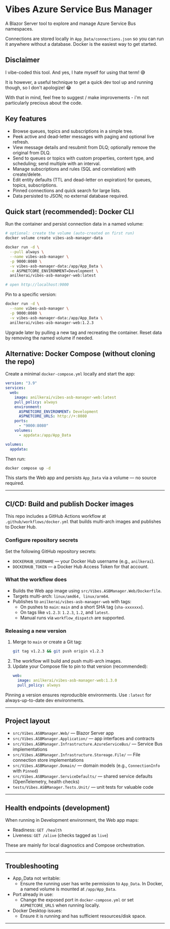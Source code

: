 # Vibes Azure Service Bus Manager

A Blazor Server tool to explore and manage Azure Service Bus namespaces.

Connections are stored locally in `App_Data/connections.json` so you can run it anywhere without a database. Docker is the easiest way to get started.

## Disclaimer

I vibe-coded this tool. And yes, I hate myself for using that term! 😅

It is however, a useful technique to get a quick dev tool up and running though, so I don't apologize! 😂

With that in mind, feel free to suggest / make improvements - i'm not particularly precious about the code.

## Key features

- Browse queues, topics and subscriptions in a simple tree.
- Peek active and dead-letter messages with paging and optional live refresh.
- View message details and resubmit from DLQ; optionally remove the original from DLQ.
- Send to queues or topics with custom properties, content type, and scheduling; send multiple with an interval.
- Manage subscriptions and rules (SQL and correlation) with create/delete.
- Edit entity defaults (TTL and dead-letter on expiration) for queues, topics, subscriptions.
- Pinned connections and quick search for large lists.
- Data persisted to JSON; no external database required.

## Quick start (recommended): Docker CLI

Run the container and persist connection data in a named volume:

```bash
# optional: create the volume (auto-created on first run)
docker volume create vibes-asb-manager-data

docker run -d \
  --pull always \
  --name vibes-asb-manager \
  -p 9000:8080 \
  -v vibes-asb-manager-data:/app/App_Data \
  -e ASPNETCORE_ENVIRONMENT=Development \
  anilkerai/vibes-asb-manager-web:latest

# open http://localhost:9000
```

Pin to a specific version:

```bash
docker run -d \
  --name vibes-asb-manager \
  -p 9000:8080 \
  -v vibes-asb-manager-data:/app/App_Data \
  anilkerai/vibes-asb-manager-web:1.2.3
```

Upgrade later by pulling a new tag and recreating the container. Reset data by removing the named volume if needed.

## Alternative: Docker Compose (without cloning the repo)

Create a minimal `docker-compose.yml` locally and start the app:

```yaml
version: "3.9"
services:
  web:
    image: anilkerai/vibes-asb-manager-web:latest
    pull_policy: always
    environment:
      ASPNETCORE_ENVIRONMENT: Development
      ASPNETCORE_URLS: http://+:8080
    ports:
      - "9000:8080"
    volumes:
      - appdata:/app/App_Data

volumes:
  appdata:
```

Then run:

```bash
docker compose up -d
```

This starts the Web app and persists `App_Data` via a volume — no source required.

---

## CI/CD: Build and publish Docker images

This repo includes a GitHub Actions workflow at `.github/workflows/docker.yml` that builds multi-arch images and publishes to Docker Hub.

### Configure repository secrets

Set the following GitHub repository secrets:

- `DOCKERHUB_USERNAME` — your Docker Hub username (e.g., `anilkerai`).
- `DOCKERHUB_TOKEN` — a Docker Hub Access Token for that account.

### What the workflow does

- Builds the Web app image using `src/Vibes.ASBManager.Web/Dockerfile`.
- Targets multi-arch: `linux/amd64, linux/arm64`.
- Publishes to `anilkerai/vibes-asb-manager-web` with tags:
  - On pushes to `main`: `main` and a short SHA tag (`sha-xxxxxxx`).
  - On tags like `v1.2.3`: `1.2.3`, `1.2`, and `latest`.
  - Manual runs via `workflow_dispatch` are supported.

### Releasing a new version

1. Merge to `main` or create a Git tag:
   ```bash
   git tag v1.2.3 && git push origin v1.2.3
   ```
2. The workflow will build and push multi-arch images.
3. Update your Compose file to pin to that version (recommended):
   ```yaml
   web:
     image: anilkerai/vibes-asb-manager-web:1.3.0
     pull_policy: always
   ```

Pinning a version ensures reproducible environments. Use `:latest` for always-up-to-date dev environments.

---

## Project layout

- `src/Vibes.ASBManager.Web/` — Blazor Server app
- `src/Vibes.ASBManager.Application/` — app interfaces and contracts
- `src/Vibes.ASBManager.Infrastructure.AzureServiceBus/` — Service Bus implementations
- `src/Vibes.ASBManager.Infrastructure.Storeage.File/` — File connection store implementations
- `src/Vibes.ASBManager.Domain/` — domain models (e.g., `ConnectionInfo` with `Pinned`)
- `src/Vibes.ASBManager.ServiceDefaults/` — shared service defaults (OpenTelemetry, health checks)
- `tests/Vibes.ASBManager.Tests.Unit/` — unit tests for valuable code

---

## Health endpoints (development)

When running in Development environment, the Web app maps:

- Readiness: `GET /health`
- Liveness: `GET /alive` (checks tagged as `live`)

These are mainly for local diagnostics and Compose orchestration.

---

## Troubleshooting

- App_Data not writable:
  - Ensure the running user has write permission to `App_Data`. In Docker, a named volume is mounted at `/app/App_Data`.
- Port already in use:
  - Change the exposed port in `docker-compose.yml` or set `ASPNETCORE_URLS` when running locally.
- Docker Desktop issues:
  - Ensure it is running and has sufficient resources/disk space.

---
